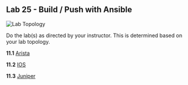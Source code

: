 ## Lab 25 - Build / Push with Ansible


![Lab Topology](images/lab-topology.png)

Do the lab(s) as directed by your instructor.  This is determined based on your lab topology.

**11.1** [Arista](Ansible_Lab_24_Build_Push_Arista.md)

**11.2** [IOS](Ansible_Lab_24_Build_Push_IOS.md)

**11.3** [Juniper](Ansible_Lab_24_Build_Push_Juniper.md)
